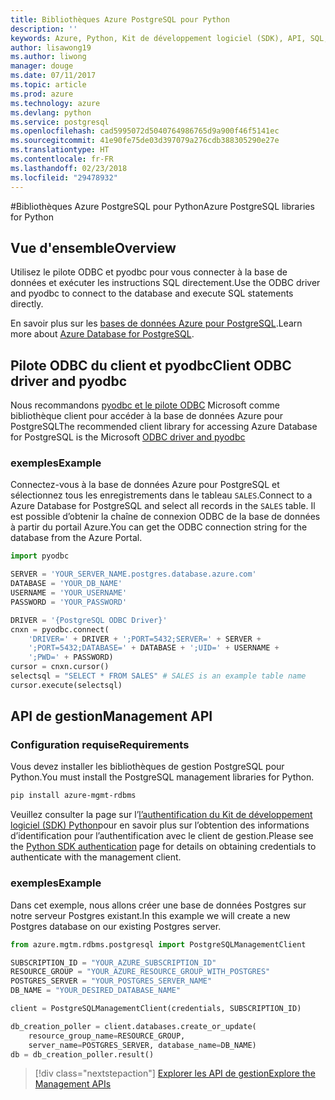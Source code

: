 ```yaml
---
title: Bibliothèques Azure PostgreSQL pour Python
description: ''
keywords: Azure, Python, Kit de développement logiciel (SDK), API, SQL, base de données, Postgres, PostgreSQL
author: lisawong19
ms.author: liwong
manager: douge
ms.date: 07/11/2017
ms.topic: article
ms.prod: azure
ms.technology: azure
ms.devlang: python
ms.service: postgresql
ms.openlocfilehash: cad5995072d5040764986765d9a900f46f5141ec
ms.sourcegitcommit: 41e90fe75de03d397079a276cdb388305290e27e
ms.translationtype: HT
ms.contentlocale: fr-FR
ms.lasthandoff: 02/23/2018
ms.locfileid: "29478932"
---
```

#<a name="azure-postgresql-libraries-for-python"></a><span data-ttu-id="15a35-103">Bibliothèques Azure PostgreSQL pour Python</span><span class="sxs-lookup"><span data-stu-id="15a35-103">Azure PostgreSQL libraries for Python</span></span>

## <a name="overview"></a><span data-ttu-id="15a35-104">Vue d'ensemble</span><span class="sxs-lookup"><span data-stu-id="15a35-104">Overview</span></span>
<span data-ttu-id="15a35-105">Utilisez le pilote ODBC et pyodbc pour vous connecter à la base de données et exécuter les instructions SQL directement.</span><span class="sxs-lookup"><span data-stu-id="15a35-105">Use the ODBC driver and pyodbc to connect to the database and execute SQL statements directly.</span></span>

<span data-ttu-id="15a35-106">En savoir plus sur les [bases de données Azure pour PostgreSQL](https://docs.microsoft.com/azure/postgresql/).</span><span class="sxs-lookup"><span data-stu-id="15a35-106">Learn more about [Azure Database for PostgreSQL](https://docs.microsoft.com/azure/postgresql/).</span></span>

## <a name="client-odbc-driver-and-pyodbc"></a><span data-ttu-id="15a35-107">Pilote ODBC du client et pyodbc</span><span class="sxs-lookup"><span data-stu-id="15a35-107">Client ODBC driver and pyodbc</span></span>
<span data-ttu-id="15a35-108">Nous recommandons [pyodbc et le pilote ODBC](https://docs.microsoft.com/azure/sql-database/sql-database-connect-query-python#install-the-python-and-database-communication-libraries) Microsoft comme bibliothèque client pour accéder à la base de données Azure pour PostgreSQL</span><span class="sxs-lookup"><span data-stu-id="15a35-108">The recommended client library for accessing Azure Database for PostgreSQL is the Microsoft [ODBC driver and pyodbc](https://docs.microsoft.com/azure/sql-database/sql-database-connect-query-python#install-the-python-and-database-communication-libraries)</span></span>

### <a name="example"></a><span data-ttu-id="15a35-109">exemples</span><span class="sxs-lookup"><span data-stu-id="15a35-109">Example</span></span> 

<span data-ttu-id="15a35-110">Connectez-vous à la base de données Azure pour PostgreSQL et sélectionnez tous les enregistrements dans le tableau `SALES`.</span><span class="sxs-lookup"><span data-stu-id="15a35-110">Connect to a Azure Database for PostgreSQL and select all records in the `SALES` table.</span></span> <span data-ttu-id="15a35-111">Il est possible d’obtenir la chaîne de connexion ODBC de la base de données à partir du portail Azure.</span><span class="sxs-lookup"><span data-stu-id="15a35-111">You can get the ODBC connection string for the database from the Azure Portal.</span></span>

```python
import pyodbc

SERVER = 'YOUR_SERVER_NAME.postgres.database.azure.com'
DATABASE = 'YOUR_DB_NAME'
USERNAME = 'YOUR_USERNAME'
PASSWORD = 'YOUR_PASSWORD'

DRIVER = '{PostgreSQL ODBC Driver}'
cnxn = pyodbc.connect(
    'DRIVER=' + DRIVER + ';PORT=5432;SERVER=' + SERVER +
    ';PORT=5432;DATABASE=' + DATABASE + ';UID=' + USERNAME +
    ';PWD=' + PASSWORD)
cursor = cnxn.cursor()
selectsql = "SELECT * FROM SALES" # SALES is an example table name
cursor.execute(selectsql)
```

## <a name="management-api"></a><span data-ttu-id="15a35-112">API de gestion</span><span class="sxs-lookup"><span data-stu-id="15a35-112">Management API</span></span>
### <a name="requirements"></a><span data-ttu-id="15a35-113">Configuration requise</span><span class="sxs-lookup"><span data-stu-id="15a35-113">Requirements</span></span>
<span data-ttu-id="15a35-114">Vous devez installer les bibliothèques de gestion PostgreSQL pour Python.</span><span class="sxs-lookup"><span data-stu-id="15a35-114">You must install the PostgreSQL management libraries for Python.</span></span>
```bash
pip install azure-mgmt-rdbms
```

<span data-ttu-id="15a35-115">Veuillez consulter la page sur l’[l’authentification du Kit de développement logiciel (SDK) Python](https://docs.microsoft.com/python/azure/python-sdk-azure-authenticate)pour en savoir plus sur l’obtention des informations d’identification pour l’authentification avec le client de gestion.</span><span class="sxs-lookup"><span data-stu-id="15a35-115">Please see the [Python SDK authentication](https://docs.microsoft.com/python/azure/python-sdk-azure-authenticate) page for details on obtaining credentials to authenticate with the management client.</span></span>

### <a name="example"></a><span data-ttu-id="15a35-116">exemples</span><span class="sxs-lookup"><span data-stu-id="15a35-116">Example</span></span>
<span data-ttu-id="15a35-117">Dans cet exemple, nous allons créer une base de données Postgres sur notre serveur Postgres existant.</span><span class="sxs-lookup"><span data-stu-id="15a35-117">In this example we will create a new Postgres database on our existing Postgres server.</span></span>
```python
from azure.mgtm.rdbms.postgresql import PostgreSQLManagementClient

SUBSCRIPTION_ID = "YOUR_AZURE_SUBSCRIPTION_ID"
RESOURCE_GROUP = "YOUR_AZURE_RESOURCE_GROUP_WITH_POSTGRES"
POSTGRES_SERVER = "YOUR_POSTGRES_SERVER_NAME"
DB_NAME = "YOUR_DESIRED_DATABASE_NAME"

client = PostgreSQLManagementClient(credentials, SUBSCRIPTION_ID)

db_creation_poller = client.databases.create_or_update(
    resource_group_name=RESOURCE_GROUP,
    server_name=POSTGRES_SERVER, database_name=DB_NAME)
db = db_creation_poller.result()
```

> [!div class="nextstepaction"]
> [<span data-ttu-id="15a35-118">Explorer les API de gestion</span><span class="sxs-lookup"><span data-stu-id="15a35-118">Explore the Management APIs</span></span>](/python/api/overview/azure/postgresql/management)

